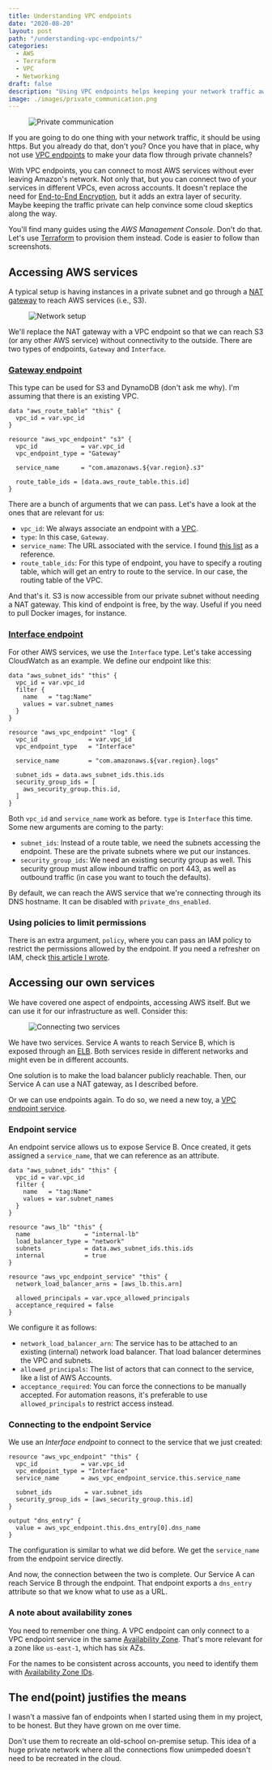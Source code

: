 ```yaml
---
title: Understanding VPC endpoints
date: "2020-08-20"
layout: post
path: "/understanding-vpc-endpoints/"
categories:
  - AWS
  - Terraform
  - VPC
  - Networking
draft: false
description: "Using VPC endpoints helps keeping your network traffic away from prying eyes. I'm showing you how to provision them using Terraform"
image: ./images/private_communication.png
---
```


<figure class="figure figure--left">
  <img src="./images/private_communication.png" alt="Private communication" />
</figure>

If you are going to do one thing with your network traffic, it should be using https. But you already do that, don't you? Once you have that in place, why not use [VPC endpoints](https://docs.aws.amazon.com/vpc/latest/userguide/vpc-endpoints.html) to make your data flow through private channels?

With VPC endpoints, you can connect to most AWS services without ever leaving Amazon's network. Not only that, but you can connect two of your services in different VPCs, even across accounts. It doesn't replace the need for [End-to-End Encryption](https://searchsecurity.techtarget.com/definition/end-to-end-encryption-E2EE), but it adds an extra layer of security. Maybe keeping the traffic private can help convince some cloud skeptics along the way.

You'll find many guides using the _AWS Management Console_. Don't do that. Let's use [Terraform](https://www.terraform.io/) to provision them instead. Code is easier to follow than screenshots.

## Accessing AWS services

A typical setup is having instances in a private subnet and go through a [NAT gateway](https://docs.aws.amazon.com/vpc/latest/userguide/vpc-nat-gateway.html) to reach AWS services (i.e., S3).

<figure class="figure">
  <img src="./images/connecting_to_s3_over_the_internet.png" alt="Network setup" />
</figure>

We'll replace the NAT gateway with a VPC endpoint so that we can reach S3 (or any other AWS service) without connectivity to the outside. There are two types of endpoints, `Gateway` and `Interface`.

### [Gateway endpoint](https://docs.aws.amazon.com/vpc/latest/userguide/vpce-gateway.html)

This type can be used for S3 and DynamoDB (don't ask me why). I'm assuming that there is an existing VPC.

<!-- vpc-endpoint-gateway -->
```hcl
data "aws_route_table" "this" {
  vpc_id = var.vpc_id
}

resource "aws_vpc_endpoint" "s3" {
  vpc_id            = var.vpc_id
  vpc_endpoint_type = "Gateway"

  service_name      = "com.amazonaws.${var.region}.s3"

  route_table_ids = [data.aws_route_table.this.id]
}
```

There are a bunch of arguments that we can pass. Let's have a look at the ones that are relevant for us:

- `vpc_id`: We always associate an endpoint with a [VPC](https://aws.amazon.om/vpc/).
- `type`: In this case, `Gateway`.
- `service_name`: The URL associated with the service. I found [this list](https://docs.aws.amazon.com/general/latest/gr/aws-general.pdf#aws-service-information) as a reference.
- `route_table_ids`: For this type of endpoint, you have to specify a routing table, which will get an entry to route to the service. In our case, the routing table of the VPC.

And that's it. S3 is now accessible from our private subnet without needing a NAT gateway. This kind of endpoint is free, by the way. Useful if you need to pull Docker images, for instance.

### [Interface endpoint](https://docs.aws.amazon.com/vpc/latest/userguide/vpce-interface.html)

For other AWS services, we use the `Interface` type. Let's take accessing CloudWatch as an example. We define our endpoint like this:

<!-- vpc-endpoint-interface -->
```hcl
data "aws_subnet_ids" "this" {
  vpc_id = var.vpc_id
  filter {
    name   = "tag:Name"
    values = var.subnet_names
  }
}

resource "aws_vpc_endpoint" "log" {
  vpc_id              = var.vpc_id
  vpc_endpoint_type   = "Interface"

  service_name        = "com.amazonaws.${var.region}.logs"

  subnet_ids = data.aws_subnet_ids.this.ids
  security_group_ids = [
    aws_security_group.this.id,
  ]
}
```

Both `vpc_id` and `service_name` work as before. `type` is `Interface` this time. Some new arguments are coming  to the party:

- `subnet_ids`: Instead of a route table, we need the subnets accessing the endpoint. These are the private subnets where we put our instances.
- `security_group_ids`: We need an existing security group as well. This security group must allow inbound traffic on port 443, as well as outbound traffic (in case you want to touch the defaults).

By default, we can reach the AWS service that we're connecting through its DNS hostname. It can be disabled with `private_dns_enabled`.

### Using policies to limit permissions

There is an extra argument, `policy`, where you can pass an IAM policy to restrict the permissions allowed by the endpoint. If you need a refresher on IAM, check [this article I wrote](../aws-iam-an-overview/).

## Accessing our own services

We have covered one aspect of endpoints, accessing AWS itself. But we can use it for our infrastructure as well. Consider this:

<figure class="figure">
  <img src="./images/connecting_two_services.png" alt="Connecting two services" />
</figure>

We have two services. Service A wants to reach Service B, which is exposed through an [ELB](https://aws.amazon.com/elasticloadbalancing/). Both services reside in different networks and might even be in different accounts.

One solution is to make the load balancer publicly reachable. Then, our Service A can use a NAT gateway, as I described before.

Or we can use endpoints again. To do so, we need a new toy, a [VPC endpoint service](https://docs.aws.amazon.com/vpc/latest/userguide/endpoint-service.html).

### Endpoint service

An endpoint service allows us to expose Service B. Once created, it gets assigned a `service_name`, that we can reference as an attribute.

<!-- vpc-endpoint-service -->
```hcl
data "aws_subnet_ids" "this" {
  vpc_id = var.vpc_id
  filter {
    name   = "tag:Name"
    values = var.subnet_names
  }
}

resource "aws_lb" "this" {
  name               = "internal-lb"
  load_balancer_type = "network"
  subnets            = data.aws_subnet_ids.this.ids
  internal           = true
}

resource "aws_vpc_endpoint_service" "this" {
  network_load_balancer_arns = [aws_lb.this.arn]

  allowed_principals = var.vpce_allowed_principals
  acceptance_required = false
}
```

We configure it as follows:

- `network_load_balancer_arn`: The service has to be attached to an existing (internal) network load balancer. That load balancer determines the VPC and subnets.
- `allowed_principals`: The list of actors that can connect to the service, like a list of AWS Accounts.
- `acceptance_required`: You can force the connections to be manually accepted. For automation reasons, it's preferable to use `allowed_principals` to restrict access instead.

### Connecting to the endpoint Service

We use an _Interface endpoint_ to connect to the service that we just created:

<!-- vpc-endpoint-interface-own-service -->
```hcl
resource "aws_vpc_endpoint" "this" {
  vpc_id            = var.vpc_id
  vpc_endpoint_type = "Interface"
  service_name      = aws_vpc_endpoint_service.this.service_name

  subnet_ids         = var.subnet_ids
  security_group_ids = [aws_security_group.this.id]
}

output "dns_entry" {
  value = aws_vpc_endpoint.this.dns_entry[0].dns_name
}
```

The configuration is similar to what we did before. We get the `service_name` from the endpoint service directly.

And now, the connection between the two is complete. Our Service A can reach Service B through the endpoint. That endpoint exports a `dns_entry` attribute so that we know what to use as a URL.

### A note about availability zones

You need to remember one thing. A VPC endpoint can only connect to a VPC endpoint service in the same [Availability Zone](https://docs.aws.amazon.com/AWSEC2/latest/UserGuide/using-regions-availability-zones.html#concepts-availability-zones). That's more relevant for a zone like `us-east-1`, which has six AZs.

For the names to be consistent across accounts, you need to identify them with [Availability Zone IDs](https://docs.aws.amazon.com/ram/latest/userguide/working-with-az-ids.html).

## The end(point) justifies the means

I wasn't a massive fan of endpoints when I started using them in my project, to be honest. But they have grown on me over time.

Don't use them to recreate an old-school on-premise setup. This idea of a huge private network where all the connections flow unimpeded doesn't need to be recreated in the cloud.
